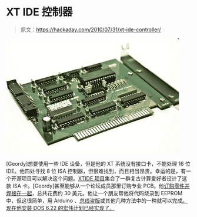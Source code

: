 # XT IDE 控制器

> 原文：<https://hackaday.com/2010/07/31/xt-ide-controller/>

![](img/26d2603c15623f371787ab8c701bc413.png "homemade-XT-controller")

[Geordy]想要使用一些 IDE 设备，但是他的 XT 系统没有接口卡，不能处理 16 位 IDE。他四处寻找 8 位 ISA 控制器，但很难找到，而且相当昂贵。幸运的是，有一个开源项目可以解决这个问题。[XTIDE 项目](http://wiki.vintage-computer.com/index.php/XTIDE_project)集合了一群复古计算爱好者设计了这款 ISA 卡。[Geordy]甚至能够从一个论坛成员那里订购专业 PCB。他[订购零件并焊接在一起](http://www.notanon.com/electronics/how-to-build-an-8-bit-ide-controller-for-a-pc-xt/2010/07/30/)，总共花费约 30 美元。他让一个朋友帮他将代码烧录到 EEPROM 中，但这很简单，用 Arduino 、[总线盗版](http://hackaday.com/2009/06/30/parts-spi-eeprom-25aa25lc/)或其他几种方法中的一种就可以完成[。现在他安装 DOS 6.22 的宏伟计划已经实现了。](http://hackaday.com/2010/06/14/unbricking-with-the-help-of-arduino/)